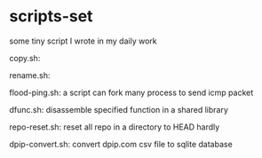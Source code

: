 scripts-set
===========

some tiny script I wrote in my daily work

copy.sh:

rename.sh:

flood-ping.sh: a script can fork many process to send icmp packet

dfunc.sh: disassemble specified function in a shared library

repo-reset.sh: reset all repo in a directory to HEAD hardly

dpip-convert.sh: convert dpip.com csv file to sqlite database
